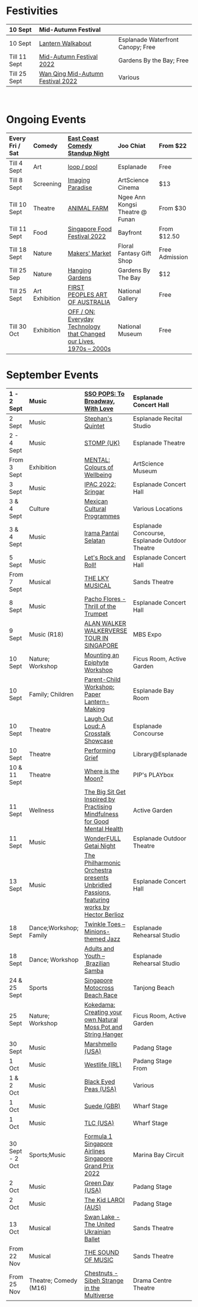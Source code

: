 # Festivities

|10 Sept|Mid-Autumn Festival||
|:-|:-|:-|
|10 Sept|[Lantern Walkabout](https://www.esplanade.com/whats-on/festivals-and-series/festivals/2022/moonfest/events/lantern-walkabout)|Esplanade Waterfront Canopy; Free|
|Till 11 Sept|[Mid-Autumn Festival 2022](https://www.gardensbythebay.com.sg/en/things-to-do/calendar-of-events/mid-autumn-festival-2022.html)|Gardens By the Bay; Free|
|Till 25 Sept|[Wan Qing Mid-Autumn Festival 2022](https://www.sysnmh.org.sg/en/whats-on/events/wan-qing-mid-autumn-festival-2022)|Various|

&#x200B;

# Ongoing Events

|Every Fri / Sat|Comedy|[East Coast Comedy Standup Night](https://www.eventbrite.sg/e/east-coast-comedy-standup-night-tickets-317439067797?aff=ebdssbdestsearch)|Joo Chiat|From $22|
|:-|:-|:-|:-|:-|
|Till 4 Sept|Art|[loop / pool](https://www.esplanade.com/whats-on/festivals-and-series/series/2022/visual-arts/loop-pool)|Esplanade|Free|
|Till 8 Sept|Screening|[Imaging Paradise](https://www.marinabaysands.com/museum/events/imaging-paradise.html)|ArtScience Cinema|$13|
|Till 10 Sept|Theatre|[ANIMAL FARM](https://www.sistic.com.sg/events/animal0922?cid=wildrice-hmfe-animal0922)|Ngee Ann Kongsi Theatre @ Funan|From $30|
|Till 11 Sept|Food|[Singapore Food Festival 2022](https://singaporefoodfestival.sg/)|Bayfront|From $12.50|
|Till 18 Sept|Nature|[Makers' Market](https://www.gardensbythebay.com.sg/en/things-to-do/calendar-of-events/makers-market.html)|Floral Fantasy Gift Shop|Free Admission|
|Till 25 Sep|Nature|[Hanging Gardens](https://www.gardensbythebay.com.sg/en/things-to-do/calendar-of-events/hanging-gardens-2022.html)|Gardens By The Bay|$12|
|Till 25 Sept|Art Exhibition|[FIRST PEOPLES ART OF AUSTRALIA](https://www.nationalgallery.sg/see-do/programme-detail/460894794/ever-present-first-peoples-art-of-australia)|National Gallery|Free|
|Till 30 Oct|Exhibition|[OFF / ON: Everyday Technology that Changed our Lives, 1970s – 2000s](https://www.nhb.gov.sg/nationalmuseum/our-exhibitions/exhibition-list/collecting-contemporary-singapore---technology-exhibition)|National Museum|Free|

# September Events

|1 - 2 Sept|Music|[SSO POPS: To Broadway, With Love](https://www.esplanade.com/whats-on/2022/sso-pops-to-broadway-with-love)|Esplanade Concert Hall|From $15|
|:-|:-|:-|:-|:-|
|2 Sept|Music|[Stephan's Quintet](https://www.esplanade.com/whats-on/2022/stephans-quintet)|Esplanade Recital Studio|$40|
|2 - 4 Sept|Music|[STOMP (UK)](https://www.esplanade.com/whats-on/2022/stomp)|Esplanade Theatre|$40|
|From 3 Sept|Exhibition|[MENTAL: Colours of Wellbeing](https://www.marinabaysands.com/museum/exhibitions/mental.html)|ArtScience Museum|From $18|
|3 Sept|Music|[IPAC 2022: Sringar](https://www.esplanade.com/whats-on/festivals-and-series/series/2022/raga/ipac-2022-sringara)|Esplanade Concert Hall|From $28|
|3 & 4 Sept|Culture|[Mexican Cultural Programmes](https://www.gardensbythebay.com.sg/en/things-to-do/calendar-of-events/mexican-cultural-programmes-2022.html)|Various Locations|Free; Pre-registration required|
|3 & 4 Sept|Music|[Irama Pantai Selatan](https://www.esplanade.com/whats-on/festivals-and-series/series/2022/cipta-cita/irama-pantai-selatan)|Esplanade Concourse, Esplanade Outdoor Theatre|Free|
|5 Sept|Music|[Let's Rock and Roll!](https://www.esplanade.com/whats-on/festivals-and-series/series/2022/coffee-morning-and-afternoon-tea/lets-rock-and-roll)|Esplanade Concert Hall|$18|
|From 7 Sept|Musical|[THE LKY MUSICAL](https://www.sistic.com.sg/events/lky1022?cid=base-hmfe-lky1022)|Sands Theatre|From $49|
|8 Sept|Music|[Pacho Flores - Thrill of the Trumpet](https://www.esplanade.com/whats-on/2022/pacho-flores-thrill-of-the-trumpet)|Esplanade Concert Hall|From $15|
|9 Sept|Music (R18)|[ALAN WALKER WALKERVERSE TOUR IN SINGAPORE](https://www.marinabaysands.com/entertainment/shows/alan-walker-singapore-tour.html)|MBS Expo|From $98|
|10 Sept|Nature; Workshop|[Mounting an Epiphyte Workshop](https://www.gardensbythebay.com.sg/en/things-to-do/calendar-of-events/mounting-an-epiphyte.html)|Ficus Room, Active Garden|$65|
|10 Sept|Family; Children|[Parent-Child Workshop: Paper Lantern-Making](https://www.esplanade.com/whats-on/festivals-and-series/festivals/2022/moonfest/events/parent-child-workshop-paper-lantern-making)|Esplanade Bay Room|$40|
|10 Sept|Theatre|[Laugh Out Loud: A Crosstalk Showcase](https://www.esplanade.com/whats-on/festivals-and-series/festivals/2022/moonfest/events/laugh-out-loud-a-crosstalk-showcase)|Esplanade Concourse|Free|
|10 Sept|Theatre|[Performing Grief](https://www.esplanade.com/whats-on/festivals-and-series/series/2022/the-studios/performing-grief)|Library@Esplanade|Free|
|10 & 11 Sept|Theatre|[Where is the Moon?](https://www.esplanade.com/whats-on/festivals-and-series/festivals/2022/moonfest/events/where-is-the-moon)|PIP's PLAYbox|Free|
|11 Sept|Wellness|[The Big Sit Get Inspired by Practising Mindfulness for Good Mental Health](https://www.gardensbythebay.com.sg/en/things-to-do/calendar-of-events/the-big-sit.html)|Active Garden|$8|
|11 Sept|Music|[WonderFULL Getai Night](https://www.esplanade.com/whats-on/festivals-and-series/festivals/2022/moonfest/events/wonderfull-getai-night)|Esplanade Outdoor Theatre|Free|
|13 Sept|Music|[The Philharmonic Orchestra presents Unbridled Passions, featuring works by Hector Berlioz](https://www.sistic.com.sg/events/philharmonic0922)|Esplanade Concert Hall|From $18|
|18 Sept|Dance;Workshop; Family|[Twinkle Toes – Minions-themed Jazz](https://www.esplanade.com/whats-on/festivals-and-series/series/2022/footwork/workshops/twinkle-toes-minions-themed-jazz)|Esplanade Rehearsal Studio|From $34|
|18 Sept|Dance; Workshop|[Adults and Youth – Brazilian Samba](https://www.esplanade.com/whats-on/festivals-and-series/series/2022/footwork/workshops/adults-youth-brazillian-samba)|Esplanade Rehearsal Studio|$17|
|24 & 25 Sept|Sports|[Singapore Motocross Beach Race](https://www.sistic.com.sg/events/mx0922)|Tanjong Beach|From $58|
|25 Sept|Nature; Workshop|[Kokedama: Creating your own Natural Moss Pot and String Hanger](https://www.gardensbythebay.com.sg/en/things-to-do/calendar-of-events/kokedama-creating-your-own-natural-moss-pot-and-string-hanger.html)|Ficus Room, Active Garden|$55|
|30 Sept|Music|[Marshmello (USA)](https://singaporegp.sg/en/entertainment/2022-entertainment-line-up)|Padang Stage|From $98|
|1 Oct|Music|[Westlife (IRL)](https://singaporegp.sg/en/entertainment/2022-entertainment-line-up)|Padang Stage From|From $188|
|1 & 2 Oct|Music|[Black Eyed Peas (USA)](https://singaporegp.sg/en/entertainment/2022-entertainment-line-up)|Various|From $188|
|1 Oct|Music|[Suede (GBR)](https://singaporegp.sg/en/entertainment/2022-entertainment-line-up)|Wharf Stage|From $288|
|1 Oct|Music|[TLC (USA)](https://singaporegp.sg/en/entertainment/2022-entertainment-line-up)|Wharf Stage|From $288|
|30 Sept - 2 Oct|Sports;Music|[Formula 1 Singapore Airlines Singapore Grand Prix 2022](https://singaporegp.sg/en)|Marina Bay Circuit|From $98|
|2 Oct|Music|[Green Day (USA)](https://singaporegp.sg/en/entertainment/2022-entertainment-line-up)|Padang Stage|From $208|
|2 Oct|Music|[The Kid LAROI (AUS)](https://singaporegp.sg/en/entertainment/2022-entertainment-line-up)|Padang Stage|From $208|
|13 Oct|Musical|[Swan Lake - The United Ukrainian Ballet](https://www.sistic.com.sg/events/swanlake1022?cid=base-hmfe-swanlake1022)|Sands Theatre|From $55|
|From 22 Nov|Musical|[THE SOUND OF MUSIC](https://www.marinabaysands.com/entertainment/shows/the-sound-of-music.html)|Sands Theatre|From $78|
|From 25 Nov|Theatre; Comedy (M16)|[Chestnuts - Sibeh Strange in the Multiverse](https://www.sistic.com.sg/events/chestnuts1122)|Drama Centre Theatre|From $50|

&#x200B;